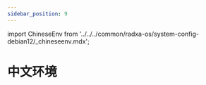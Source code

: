 ```yaml
---
sidebar_position: 9
---
```


import ChineseEnv from '../../../common/radxa-os/system-config-debian12/\_chineseenv.mdx';

# 中文环境

<ChineseEnv />

